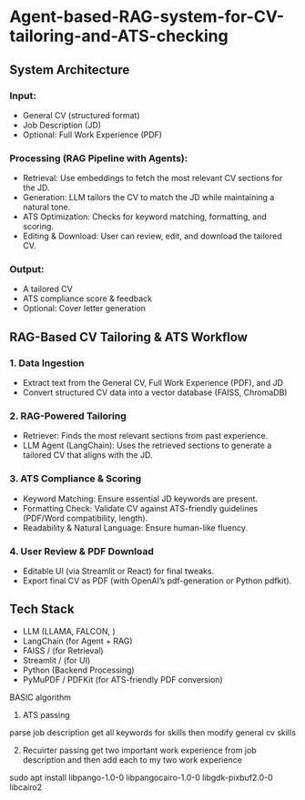# Agent-based-RAG-system-for-CV-tailoring-and-ATS-checking

## System Architecture

### Input:

* General CV (structured format)
* Job Description (JD)
* Optional: Full Work Experience (PDF)

### Processing (RAG Pipeline with Agents):

* Retrieval: Use embeddings to fetch the most relevant CV sections for the JD.
* Generation: LLM tailors the CV to match the JD while maintaining a natural tone.
* ATS Optimization: Checks for keyword matching, formatting, and scoring.
* Editing & Download: User can review, edit, and download the tailored CV.

### Output:
* A tailored CV
* ATS compliance score & feedback
* Optional: Cover letter generation


## RAG-Based CV Tailoring & ATS Workflow

### 1. Data Ingestion

* Extract text from the General CV, Full Work Experience (PDF), and JD
* Convert structured CV data into a vector database (FAISS, ChromaDB)

### 2. RAG-Powered Tailoring

* Retriever: Finds the most relevant sections from past experience.
* LLM Agent (LangChain): Uses the retrieved sections to generate a tailored CV that aligns with the JD.

### 3. ATS Compliance & Scoring

* Keyword Matching: Ensure essential JD keywords are present.
* Formatting Check: Validate CV against ATS-friendly guidelines (PDF/Word compatibility, length).
* Readability & Natural Language: Ensure human-like fluency.

### 4. User Review & PDF Download

* Editable UI (via Streamlit or React) for final tweaks.
* Export final CV as PDF (with OpenAI’s pdf-generation or Python pdfkit).


## Tech Stack

* LLM (LLAMA, FALCON, )
* LangChain (for Agent + RAG)
* FAISS / (for Retrieval)
* Streamlit / (for UI)
* Python (Backend Processing)
* PyMuPDF / PDFKit (for ATS-friendly PDF conversion)



BASIC algorithm

1. ATS passing

parse job description get all keywords for skills then modify general cv skills

2. Recuirter passing
get two important work experience from job description and then add each to my two work experience

sudo apt install libpango-1.0-0 libpangocairo-1.0-0 libgdk-pixbuf2.0-0 libcairo2